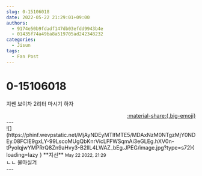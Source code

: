 ```yaml
---
slug: 0-15106018
date: 2022-05-22 21:29:01+09:00
authors:
  - 9174e50b9fdadf147db03efdd9943b4e
  - 01435f74a49ba8a519705ad242348232
categories:
  - Jisun
tags:
  - Fan Post
---
```


# 0-15106018

<div class="post-container" markdown="1">
<div class="content-container md-sidebar__scrollwrap" markdown="1">

지쎈 보이차 2리터 마시기 하자

</div>
</div>

<div style="text-align: right;" markdown="1">
<a href="https://weverse.io/fromis9/fanpost/0-15106018" style="text-align: right;">:material-share:{.big-emoji}</a>
</div>
---

<div class="comments-container md-sidebar__scrollwrap" markdown="1">
<div class="comment" markdown="1">
<div class='id-container' markdown="1">
![](https://phinf.wevpstatic.net/MjAyNDEyMTlfMTE5/MDAxNzM0NTgzMjY0NDEy.08FClE9gxLY-99LscoMUgQbKnrVicLFFWSqmAi3eGLEg.hXV0n-tPyoIqjwYMPRrQ8Zn9aHvy3-B2llL4LWAZ_bEg.JPEG/image.jpg?type=s72){ loading=lazy }
**<span class="artist">지선</span>** <small>May 22 2022, 21:29</small><br>
</div>
<div class='comment-body' markdown="1">
ㄴㄴ 물마실겨
</div>
</div>
</div>
---
